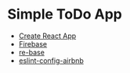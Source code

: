 # Simple ToDo App

- [Create React App](https://github.com/facebook/create-react-app)
- [Firebase](https://firebase.google.com/)
- [re-base](https://www.npmjs.com/package/re-base)
- [eslint-config-airbnb](https://www.npmjs.com/package/eslint-config-airbnb)
